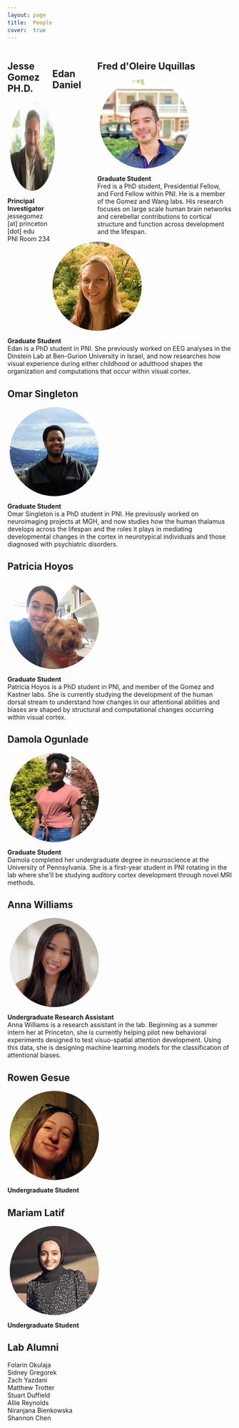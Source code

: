 ```yaml
---
layout: page
title:  People
cover:  true 
---
```

<div>
	<div style="width: 20%; float:left">
		<div>
			<h2>Jesse Gomez PH.D.</h2>
			<img class="jesse" src="/assets/img/jesse.jpg" alt="photo of jesse gomez" width="200" height="200"/>
		</div>
		<p>
			<b>Principal Investigator</b><br>
			jessegomez [at] princeton [dot] edu<br>
			PNI Room 234<br>
		</p>
	</div>
	<div style="width: 60%; float:right">
		<div>
			<h2>Fred d'Oleire Uquillas</h2>
			<img class="fred" src="/assets/img/fred.jpg" alt="photo of fred uquillas" width="200" height="200"/>
		</div>
		<p>
		<b>Graduate Student</b><br>
		Fred is a PhD student, Presidential Fellow, and Ford Fellow within PNI. He is a 
		member of the Gomez and Wang labs. His research focuses on large scale human brain 
		networks and cerebellar contributions to cortical structure and function across 
		development and the lifespan. 
		</p>
	</div>
</div>


<br>

## Edan Daniel
<div>
	<div>
		<img class="edan" src="/assets/img/edan.jpg" alt="photo of edan daniel" width="200" height="200"/>
	</div>
	<p>
		<b>Graduate Student</b><br>
		Edan is a PhD student in PNI. She previously worked on EEG analyses in the Dinstein
		Lab at Ben-Gurion University in Israel, and now researches how visual experience
		during either childhood or adulthood shapes the organization and computations 
		that occur within visual cortex. 
	</p>
</div>

## Omar Singleton
<div>
	<img class="omar" src="/assets/img/omar.jpg" alt="photo of omar singleton" width="200" height="200"/>
</div>
<p>
	<b>Graduate Student</b><br>
	Omar Singleton is a PhD student in PNI. He previously worked on neuroimaging projects at
	MGH, and now studies how the human thalamus develops across the lifespan and the roles
	it plays in mediating developmental changes in the cortex in neurotypical individuals 
	and those diagnosed with psychiatric disorders. 
</p>

## Patricia Hoyos
<div>
	<img class="patricia" src="/assets/img/patricia.jpg" alt="photo of patricia hoyos" width="200" height="200"/>
</div>
<p>
	<b>Graduate Student</b><br>
	Patricia Hoyos is a PhD student in PNI, and member of the Gomez and Kastner labs. She
	is currently studying the development of the human dorsal stream to understand how 
	changes in our attentional abilities and biases are shaped by structural and 
	computational changes occurring within visual cortex. 
</p>

## Damola Ogunlade
<div>
	<img class="damola" src="/assets/img/damola.jpg" alt="photo of damola ogunlade" width="200" height="200"/>
</div>
<p>
	<b>Graduate Student</b><br>
	Damola completed her undergraduate degree in neuroscience  at the University of 
	Pennsylvania. She is a first-year student in PNI rotating in the lab where she'll be
	studying auditory cortex development through novel MRI methods. 
</p>

## Anna Williams
<div>
	<img class="anna" src="/assets/img/anna.jpg" alt="photo of anna williams" width="200" height="200"/>
</div>
<p>
	<b>Undergraduate Research Assistant</b><br>
	Anna Williams is a research assistant in the lab. Beginning as a summer intern her at
	Princeton, she is currently helping pilot new behavioral experiments designed to test
	visuo-spatial attention development. Using this data, she is designing machine
	learning models for the classification of attentional biases.  
</p>

## Rowen Gesue
<div>
	<img class="rowen" src="/assets/img/rowen.jpg" alt="photo of rowen gesue" width="200" height="200"/>
</div>
<p>
	<b>Undergraduate Student</b><br>  
</p>

## Mariam Latif

<div>
	<img class="mariam" src="/assets/img/mariam.jpg" alt="photo of mariam latif" width="200" height="200"/>
</div>

<p>
	<b>Undergraduate Student</b><br>  
</p>

## Lab Alumni

<p>
	Folarin Okulaja<br>
	Sidney Gregorek<br> 
	Zach Yazdani<br>
	Matthew Trotter<br>
	Stuart Duffield<br>
	Allie Reynolds<br>
	Niranjana Bienkowska<br>
	Shannon Chen<br>
</p>

<!--author-->

<style type="text/css">
	.row {
		display: flex;
	}

	.column {
		flex: 50%;    
	}

	h1 {
		color: orange;
	}

	img.jesse {
		display:block;
		margin: 5px;
		border-radius: 50%;
	}

	img.omar {
		display:block;
		margin: 5px;
		border-radius: 50%;
	}

	img.fred {
		display:block;
		margin: 5px;
		border-radius: 50%;
	}

	img.edan {
		display:block;
		margin: 5px;
		border-radius: 50%;
	}

	img.patricia {
		display:block;
		margin: 5px;
		border-radius: 50%;
	}

	img.damola {
		display:block;
		margin: 5px;
		border-radius: 50%;
	}

	img.anna {
		display:block;
		margin: 5px;
		border-radius: 50%;
	}

	img.mariam {
		display:block;
		margin: 5px;
		border-radius: 50%;
	}

	img.rowen {
		display:block;
		margin: 5px;
		border-radius: 50%;
	}


</style>

